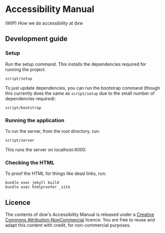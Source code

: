 # Accessibility Manual
(WIP) How we do accessibility at dxw

## Development guide

### Setup

Run the setup command. This installs the dependencies required for running the
project.

```
script/setup
```

To just update dependencies, you can run the bootstrap command (though this
currently does the same as `script/setup` due to the small number of
dependencies required):

```
script/bootstrap
```

### Running the application

To run the server, from the root directory, run:

```
script/server
```

This runs the server on localhost:4000.

### Checking the HTML

To proof the HTML for things like dead links, run:

```
bundle exec jekyll build
bundle exec htmlproofer _site
```

## Licence

The contents of dxw's Accessibility Manual is released under a
[Creative Commons Attribution-NonCommercial](https://creativecommons.org/licenses/by-nc/2.0/uk/)
licence. You are free to reuse and adapt this content with credit, for
non-commercial purposes.